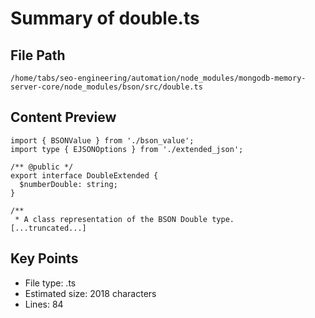 # Summary of double.ts
  
## File Path
`/home/tabs/seo-engineering/automation/node_modules/mongodb-memory-server-core/node_modules/bson/src/double.ts`

## Content Preview
```
import { BSONValue } from './bson_value';
import type { EJSONOptions } from './extended_json';

/** @public */
export interface DoubleExtended {
  $numberDouble: string;
}

/**
 * A class representation of the BSON Double type.
[...truncated...]
```

## Key Points
- File type: .ts
- Estimated size: 2018 characters
- Lines: 84
